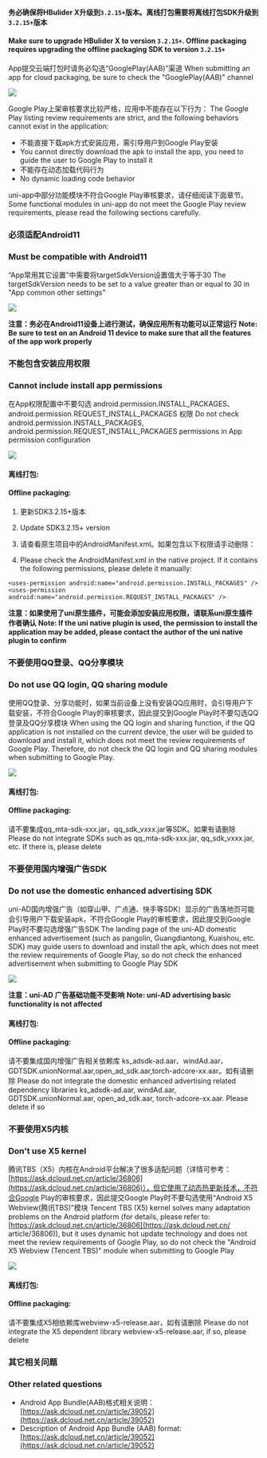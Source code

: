 
#### 务必确保将HBulider X升级到`3.2.15+`版本。离线打包需要将离线打包SDK升级到`3.2.15+`版本
#### Make sure to upgrade HBulider X to version `3.2.15+`. Offline packaging requires upgrading the offline packaging SDK to version `3.2.15+`

App提交云端打包时请务必勾选“GooglePlay(AAB)”渠道
When submitting an app for cloud packaging, be sure to check the "GooglePlay(AAB)" channel

![](https://img-cdn-aliyun.dcloud.net.cn/uni-app/doc/app/android/googleplay/channel.png)

Google Play上架审核要求比较严格，应用中不能存在以下行为：
The Google Play listing review requirements are strict, and the following behaviors cannot exist in the application:
- 不能直接下载apk方式安装应用，需引导用户到Google Play安装
- You cannot directly download the apk to install the app, you need to guide the user to Google Play to install it
- 不能存在动态加载代码行为
- No dynamic loading code behavior

uni-app中部分功能模块不符合Google Play审核要求，请仔细阅读下面章节。
Some functional modules in uni-app do not meet the Google Play review requirements, please read the following sections carefully.

### 必须适配Android11
### Must be compatible with Android11

“App常用其它设置”中需要将targetSdkVersion设置值大于等于30
The targetSdkVersion needs to be set to a value greater than or equal to 30 in "App common other settings"

![](https://img-cdn-aliyun.dcloud.net.cn/uni-app/doc/app/android/googleplay/targetsdkversion.png)

**注意：务必在Android11设备上进行测试，确保应用所有功能可以正常运行**
**Note: Be sure to test on an Android 11 device to make sure that all the features of the app work properly**


### 不能包含安装应用权限
### Cannot include install app permissions
在App权限配置中不要勾选 android.permission.INSTALL_PACKAGES、android.permission.REQUEST_INSTALL_PACKAGES 权限
Do not check android.permission.INSTALL_PACKAGES, android.permission.REQUEST_INSTALL_PACKAGES permissions in App permission configuration

![](https://img-cdn-aliyun.dcloud.net.cn/uni-app/doc/app/android/googleplay/permission-install.png)

#### 离线打包:
#### Offline packaging:

1. 更新SDK3.2.15+版本
1. Update SDK3.2.15+ version

2. 请查看原生项目中的AndroidManifest.xml。如果包含以下权限请手动删除：
2. Please check the AndroidManifest.xml in the native project. If it contains the following permissions, please delete it manually:

```
<uses-permission android:name="android.permission.INSTALL_PACKAGES" />
<uses-permission android:name="android.permission.REQUEST_INSTALL_PACKAGES" />
```

**注意：如果使用了uni原生插件，可能会添加安装应用权限，请联系uni原生插件作者确认**
**Note: If the uni native plugin is used, the permission to install the application may be added, please contact the author of the uni native plugin to confirm**

### 不要使用QQ登录、QQ分享模块
### Do not use QQ login, QQ sharing module
使用QQ登录、分享功能时，如果当前设备上没有安装QQ应用时，会引导用户下载安装，不符合Google Play的审核要求，因此提交到Google Play时不要勾选QQ登录及QQ分享模块
When using the QQ login and sharing function, if the QQ application is not installed on the current device, the user will be guided to download and install it, which does not meet the review requirements of Google Play. Therefore, do not check the QQ login and QQ sharing modules when submitting to Google Play.

![](https://img-cdn-aliyun.dcloud.net.cn/uni-app/doc/app/android/googleplay/qq.png)

#### 离线打包:
#### Offline packaging:

请不要集成qq_mta-sdk-xxx.jar，qq_sdk_vxxx.jar等SDK。如果有请删除
Please do not integrate SDKs such as qq_mta-sdk-xxx.jar, qq_sdk_vxxx.jar, etc. If there is, please delete

### 不要使用国内增强广告SDK
### Do not use the domestic enhanced advertising SDK
uni-AD国内增强广告（如穿山甲、广点通、快手等SDK）显示的广告落地页可能会引导用户下载安装apk，不符合Google Play的审核要求，因此提交到Google Play时不要勾选增强广告SDK
The landing page of the uni-AD domestic enhanced advertisement (such as pangolin, Guangdiantong, Kuaishou, etc. SDK) may guide users to download and install the apk, which does not meet the review requirements of Google Play, so do not check the enhanced advertisement when submitting to Google Play SDK

![](https://img-cdn-aliyun.dcloud.net.cn/uni-app/doc/app/android/googleplay/ad.png)

**注意：uni-AD 广告基础功能不受影响**
**Note: uni-AD advertising basic functionality is not affected**

#### 离线打包:
#### Offline packaging:

请不要集成国内增强广告相关依赖库 ks_adsdk-ad.aar、windAd.aar、GDTSDK.unionNormal.aar,open_ad_sdk.aar,torch-adcore-xx.aar。如有请删除
Please do not integrate the domestic enhanced advertising related dependency libraries ks_adsdk-ad.aar, windAd.aar, GDTSDK.unionNormal.aar, open_ad_sdk.aar, torch-adcore-xx.aar. Please delete if so

### 不要使用X5内核
### Don't use X5 kernel
腾讯TBS（X5）内核在Android平台解决了很多适配问题（详情可参考：[https://ask.dcloud.net.cn/article/36806](https://ask.dcloud.net.cn/article/36806)），但它使用了动态热更新技术，不符合Google Play的审核要求，因此提交Google Play时不要勾选使用“Android X5 Webview(腾讯TBS)”模块
Tencent TBS (X5) kernel solves many adaptation problems on the Android platform (for details, please refer to: [https://ask.dcloud.net.cn/article/36806](https://ask.dcloud.net.cn/ article/36806)), but it uses dynamic hot update technology and does not meet the review requirements of Google Play, so do not check the "Android X5 Webview (Tencent TBS)" module when submitting to Google Play

![](https://img-cdn-aliyun.dcloud.net.cn/uni-app/doc/app/android/googleplay/x5.png)

#### 离线打包:
#### Offline packaging:

请不要集成X5相依赖库webview-x5-release.aar，如有请删除
Please do not integrate the X5 dependent library webview-x5-release.aar, if so, please delete

### 其它相关问题
### Other related questions
- Android App Bundle(AAB)格式相关说明：[https://ask.dcloud.net.cn/article/39052](https://ask.dcloud.net.cn/article/39052)
- Description of Android App Bundle (AAB) format: [https://ask.dcloud.net.cn/article/39052](https://ask.dcloud.net.cn/article/39052)